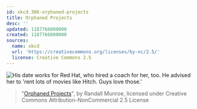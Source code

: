 ```yaml
---
id: xkcd.306-orphaned-projects
title: Orphaned Projects
desc: ''
updated: 1187766000000
created: 1187766000000
sources:
  name: xkcd
  url: 'https://creativecommons.org/licenses/by-nc/2.5/'
  license: Creative Commons 2.5
---
```

![His date works for Red Hat, who hired a coach for her, too.  He advised her to 'rent lots of movies like Hitch.  Guys love those.'](https://imgs.xkcd.com/comics/orphaned_projects.png)
> "[Orphaned Projects](https://xkcd.com/306/)", by Randall Munroe, licensed under Creative Commons Attribution-NonCommercial 2.5 License
